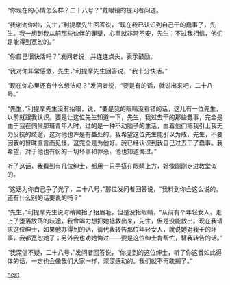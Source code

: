 
“你现在的心情怎么样？二十八号？”戴眼镜的提问者问道。

“我谢谢你啦，先生，”利提摩先生回答说，“现在我已认识到自己干的蠢事了，先生。我一想到我从前那些伙伴的罪孽，心里就非常不安，先生；不过我相信，他们是能得到宽恕的。”

“你自己很快活吗？”发问者说，并连连点头，表示鼓励。

“我对你非常感激，先生，”利提摩先生回答说，“我十分快活。”

“现在你心里还有什么想法吗？”发问者说，“要是有的话，就说出来吧，二十八号。”

“先生，”利提摩先生没有抬眼，说，“要是我的眼睛没看错的话，这儿有一位先生，以前就跟我认识。要是让这位先生知道一下，先生，我过去干的那些蠢事，完全是由于我在伺候那班青年人时，过的是一种不动脑子的生活，由着他们把我引上我无力反抗的歧途，这对他也许是有益处的。我希望这位先生能引以为戒，先生，不要因我的冒昧直言而见怪。这完全是为他好。我已经认识到我自己过去干了蠢事。我希望，对于他也有份的一切坏事和罪恶，他也知道悔过。”

听了这话，我看到有几位绅士，都用一只手搭在眼睛上方，好像刚刚走进教堂似的。

“这话为你自己争了光了，二十八号，”那位发问者回答说，“我料到你会这么说的。还有什么别的话要说的吗？”

“先生，”利提摩先生说时稍微抬了抬眉毛，但是没抬眼睛，“从前有个年轻女人，走上了堕落放荡的歧途，我曾竭力想把她拯救出来，先生，但是没能救出。现在我请求这位绅士，如果他办得到的话，请代我转告那位年轻女人，就说她对我干的坏事，我都宽恕她了；另外我也劝她悔过——要是这位绅士肯帮忙，替我转告的话。”

“我深信不疑，二十八号，”发问者回答说，“你提到的这位绅士，听了你这番如此得体的话，一定也会像我们大家一样，深深感动的。我们就不再耽搁了。”

[next](page755)